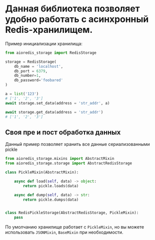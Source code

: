 # Данная библиотека позволяет удобно работать с асинхронный Redis-хранилищем.
Пример инициализации хранилища:
```python
from aioredis_storage import RedisStorage

storage = RedisStorage(
	db_name = 'localhost',
	db_port = 6379,
	db_number=1,
	db_password='foobared'
)

a = list('123')
# ['1', '2', '3']
await storage.set_data(address = 'str_addr', a)

await storage.get_data(address = 'str_addr')
# ['1', '2', '3']

```


## Своя пре и пост обработка данных
Данный пример позволяет хранить все данные сериализованными pickle
```python
from aioredis_storage.mixins import AbstractMixin
from aioredis_storage.storage import AbstractRedisStorage

class PickleMixin(AbstractMixin):

	async def load(self, data) -> object:
		return pickle.loads(data)

	async def dump(self, data) -> str:
		return pickle.dumps(data)


class RedisPickleStorage(AbstractRedisStorage, PickleMixin):
	pass

```

По умолчанию хранилище работает с `PickleMixin`, но вы можете использовать `JSONMixin`, `BaseMixin` при необходимости.
